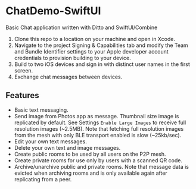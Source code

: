 # ChatDemo-SwiftUI  

Basic Chat application written with Ditto and SwiftUI/Combine  

1. Clone this repo to a location on your machine and open in Xcode.  
2. Navigate to the project Signing & Capabilities tab and modify the Team and Bundle Identifier 
settings to your Apple developer account credentials to provision building to your device.  
3. Build to two iOS devices and sign in with distinct user names in the first screen.  
4. Exchange chat messages between devices.  

## Features  
- Basic text messaging.  
- Send image from Photos app as message. Thumbnail size image is replicated by default. See Settings 
`Enable Large Images` to receive full resolution images (~2.5MB). Note that fetching full resolution 
images from the mesh with only BLE transport enabled is slow (~25kb/sec).  
- Edit your own text messages.  
- Delete your own text and image messages.  
- Create public rooms to be used by all users on the P2P mesh.  
- Create private rooms for use only by users with a scanned QR code.  
- Archive/unarchive public and private rooms. Note that message data is evicted when archiving rooms 
and is only available again after replicating from a peer.   
 
